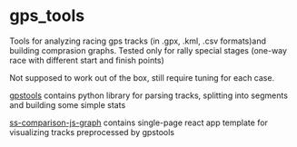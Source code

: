 # gps_tools

Tools for analyzing racing gps tracks (in .gpx, .kml, .csv formats)and building comprasion graphs. Tested only for rally special stages (one-way race with different start and finish points)

Not supposed to work out of the box, still require tuning for each case.

[gpstools](https://github.com/rusabakumov/gps_tools/tree/master/gpstools) contains python library for parsing tracks, splitting into segments and building some simple stats

[ss-comparison-js-graph](https://github.com/rusabakumov/gps_tools/tree/master/ss-comparison-js-graph) contains single-page react app template for visualizing tracks preprocessed by gpstools